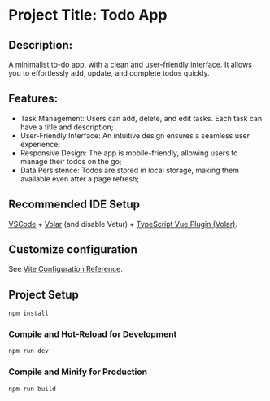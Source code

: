 # Project Title: Todo App

## Description:

A minimalist to-do app, with a clean and user-friendly interface. It allows you to effortlessly add, update, and complete todos quickly.

## Features:

- Task Management: Users can add, delete, and edit tasks. Each task can have a title and description;
- User-Friendly Interface: An intuitive design ensures a seamless user experience;
- Responsive Design: The app is mobile-friendly, allowing users to manage their todos on the go;
- Data Persistence: Todos are stored in local storage, making them available even after a page refresh;

## Recommended IDE Setup

[VSCode](https://code.visualstudio.com/) + [Volar](https://marketplace.visualstudio.com/items?itemName=Vue.volar) (and disable Vetur) + [TypeScript Vue Plugin (Volar)](https://marketplace.visualstudio.com/items?itemName=Vue.vscode-typescript-vue-plugin).

## Customize configuration

See [Vite Configuration Reference](https://vitejs.dev/config/).

## Project Setup

```sh
npm install
```

### Compile and Hot-Reload for Development

```sh
npm run dev
```

### Compile and Minify for Production

```sh
npm run build
```
